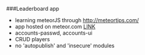 ###Leaderboard app

  * learning meteorJS through http://meteortips.com/
  * app hosted on meteor.com [LINK](http://leaderrrrboard.meteor.com/)
  * accounts-passwd, accounts-ui
  * CRUD players
  * no 'autopublish' and 'insecure' modules


